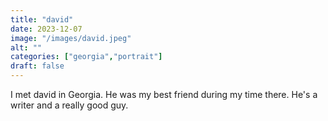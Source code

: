 ```yaml
---
title: "david"
date: 2023-12-07
image: "/images/david.jpeg"
alt: ""
categories: ["georgia","portrait"]
draft: false
---
```


I met david in Georgia. He was my best friend during my time there. He's a writer and a really good guy.
